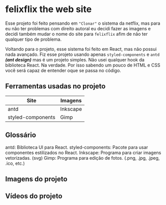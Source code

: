 # felixflix the web site

Esse projeto foi feito pensando em `"Clonar"` o sistema da netflix, mas para eu não ter problemas com direito autoral eu decidi fazer as imagens e decidi também mudar o nome do site para `felixflix` afim de não ter qualquer tipo de problema. 

Voltando para o projeto, esse sistema foi feito em React, mas não possui nada avançado. Fiz esse projeto usando apenas `styled-components` e `antd` ***(ant design)*** mas é um projeto simples. Não usei qualquer hook da biblioteca React. Na verdade. Por isso sabendo um pouco de HTML e CSS você será capaz de entender oque se passa no código.

## Ferramentas usadas no projeto

Site | Imagens |
|-----| ------------ |
antd| Inkscape |
styled-components| Gimp |

## Glossário

antd:  Biblioteca UI para React.
styled-components: Pacote para usar componentes estilizados no React.
Inkscape: Programa para criar imagens vetorizadas. (svg)
Gimp: Programa para edição de fotos. (.png, .jpg, .jpeg, .ico, etc.)  


## Imagens do projeto








## Vídeos do projeto
